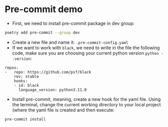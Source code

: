 # Pre-commit demo

* First, we need to install pre-commit package in dev group:
```bash
poetry add pre-commit --group dev
```
* Create a new file and name it: ```.pre-commit-config.yaml```
* If we want to work with ```black```, we need to write in the file the following code, make sure you are choosing your 
current python version ```python --version```:
```
repos:
-   repo: https://github.com/psf/black
    rev: stable
    hooks:
    - id: black
      language_version: python3.11.0
```
* Install pre-commit, meaning, create a new hook for the yaml file. 
Using the terminal, change the current working directory to your local project 
(where the yaml file is created and then execute:
```
pre-commit install
```